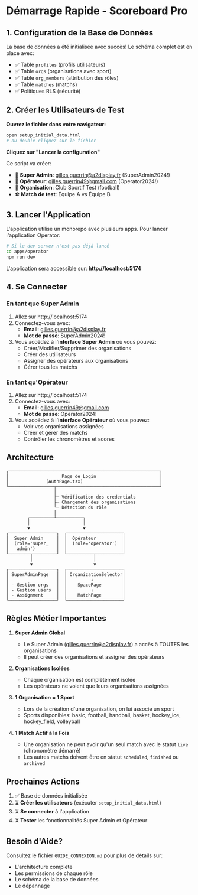 # Démarrage Rapide - Scoreboard Pro

## 1. Configuration de la Base de Données

La base de données a été initialisée avec succès! Le schéma complet est en place avec:
- ✅ Table `profiles` (profils utilisateurs)
- ✅ Table `orgs` (organisations avec sport)
- ✅ Table `org_members` (attribution des rôles)
- ✅ Table `matches` (matchs)
- ✅ Politiques RLS (sécurité)

## 2. Créer les Utilisateurs de Test

**Ouvrez le fichier dans votre navigateur:**
```bash
open setup_initial_data.html
# ou double-cliquez sur le fichier
```

**Cliquez sur "Lancer la configuration"**

Ce script va créer:
- 👑 **Super Admin**: gilles.guerrin@a2display.fr (SuperAdmin2024!)
- 👤 **Opérateur**: gilles.guerrin49@gmail.com (Operator2024!)
- 🏢 **Organisation**: Club Sportif Test (football)
- ⚽ **Match de test**: Équipe A vs Équipe B

## 3. Lancer l'Application

L'application utilise un monorepo avec plusieurs apps. Pour lancer l'application Operator:

```bash
# Si le dev server n'est pas déjà lancé
cd apps/operator
npm run dev
```

L'application sera accessible sur: **http://localhost:5174**

## 4. Se Connecter

### En tant que Super Admin

1. Allez sur http://localhost:5174
2. Connectez-vous avec:
   - **Email**: gilles.guerrin@a2display.fr
   - **Mot de passe**: SuperAdmin2024!
3. Vous accédez à l'**interface Super Admin** où vous pouvez:
   - Créer/Modifier/Supprimer des organisations
   - Créer des utilisateurs
   - Assigner des opérateurs aux organisations
   - Gérer tous les matchs

### En tant qu'Opérateur

1. Allez sur http://localhost:5174
2. Connectez-vous avec:
   - **Email**: gilles.guerrin49@gmail.com
   - **Mot de passe**: Operator2024!
3. Vous accédez à l'**interface Opérateur** où vous pouvez:
   - Voir vos organisations assignées
   - Créer et gérer des matchs
   - Contrôler les chronomètres et scores

## Architecture

```
┌─────────────────────────────────────────────────────────┐
│                    Page de Login                        │
│              (AuthPage.tsx)                             │
└─────────────────┬───────────────────────────────────────┘
                  │
                  ├─ Vérification des credentials
                  ├─ Chargement des organisations
                  └─ Détection du rôle
                  │
        ┌─────────┴──────────┐
        │                    │
        ▼                    ▼
┌──────────────────┐  ┌─────────────────────┐
│  Super Admin     │  │  Opérateur          │
│  (role='super_   │  │  (role='operator')  │
│   admin')        │  │                     │
└────────┬─────────┘  └──────────┬──────────┘
         │                       │
         ▼                       ▼
┌──────────────────┐  ┌─────────────────────┐
│ SuperAdminPage   │  │ OrganizationSelector│
│                  │  │         ↓           │
│ - Gestion orgs   │  │    SpacePage        │
│ - Gestion users  │  │         ↓           │
│ - Assignment     │  │    MatchPage        │
└──────────────────┘  └─────────────────────┘
```

## Règles Métier Importantes

1. **Super Admin Global**
   - Le Super Admin (gilles.guerrin@a2display.fr) a accès à TOUTES les organisations
   - Il peut créer des organisations et assigner des opérateurs

2. **Organisations Isolées**
   - Chaque organisation est complètement isolée
   - Les opérateurs ne voient que leurs organisations assignées

3. **1 Organisation = 1 Sport**
   - Lors de la création d'une organisation, on lui associe un sport
   - Sports disponibles: basic, football, handball, basket, hockey_ice, hockey_field, volleyball

4. **1 Match Actif à la Fois**
   - Une organisation ne peut avoir qu'un seul match avec le statut `live` (chronomètre démarré)
   - Les autres matchs doivent être en statut `scheduled`, `finished` ou `archived`

## Prochaines Actions

1. ✅ Base de données initialisée
2. ⏳ **Créer les utilisateurs** (exécuter `setup_initial_data.html`)
3. ⏳ **Se connecter** à l'application
4. ⏳ **Tester** les fonctionnalités Super Admin et Opérateur

## Besoin d'Aide?

Consultez le fichier `GUIDE_CONNEXION.md` pour plus de détails sur:
- L'architecture complète
- Les permissions de chaque rôle
- Le schéma de la base de données
- Le dépannage

